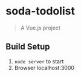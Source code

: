 # soda-todolist

> A Vue.js project

## Build Setup

1. `node server` to start
2. Browser localhost:3000

